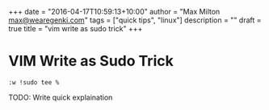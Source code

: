 +++
date = "2016-04-17T10:59:13+10:00"
author = "Max Milton <max@wearegenki.com>"
tags = ["quick tips", "linux"]
description = ""
draft = true
title = "vim write as sudo trick"
+++

# VIM Write as Sudo Trick

`:w !sudo tee %`

TODO: Write quick explaination
